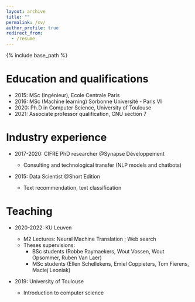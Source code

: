 ```yaml
---
layout: archive
title: ""
permalink: /cv/
author_profile: true
redirect_from:
  - /resume
---
```


{% include base_path %}

Education and qualifications
======
* 2015: MSc (Ingénieur), Ecole Centrale Paris
* 2016: MSc (Machine learning) Sorbonne Université - Paris VI
* 2020: Ph.D in Computer Science, University of Toulouse
* 2021: Associate professor qualification, CNU section 7

Industry experience
======
* 2017-2020: CIFRE PhD researcher @Synapse Développement
  * Consulting and technological transfer (NLP models and chatbots)

* 2015: Data Scientist @Short Edition
  * Text recommendation, text classification
  

Teaching
======

* 2020-2022: KU Leuven
  * M2 Lectures: Neural Machine Translation ; Web search
  * Theses supervisions:
      * BSc students (Robbe Raymaekers, Wout Vossen, Wout Opsommer, Ruben Van Laer)
      * MSc students (Ellen Schellekens, Emiel Coppieters, Tom Fierens, Maciej Leoniak)

* 2019: University of Toulouse
  * Introduction to computer science
